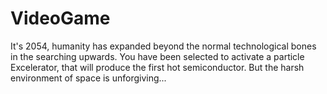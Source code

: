 # VideoGame
It's 2054, humanity has expanded beyond the normal technological bones in the searching upwards. You have been selected to activate a particle Excelerator, that will produce the first hot semiconductor. But the harsh environment of space is unforgiving...
